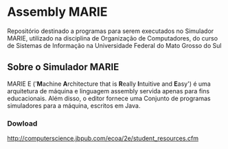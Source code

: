 # Assembly MARIE

Repositório destinado a programas para serem executados no Simulador MARIE, utilizado na disciplina de Organização de Computadores, do curso de Sistemas de Informação na Universidade Federal do Mato Grosso do Sul

## Sobre o Simulador MARIE
MARIE E ('**M**achine **A**rchitecture that is **R**eally **I**ntuitive and **E**asy') é uma arquitetura de máquina e linguagem assembly servida apenas para fins educacionais. Além disso, o editor fornece uma Conjunto de programas simuladores para a máquina, escritos em Java.

### Dowload
http://computerscience.jbpub.com/ecoa/2e/student_resources.cfm